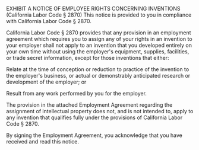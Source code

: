 EXHIBIT A
NOTICE OF EMPLOYEE RIGHTS CONCERNING INVENTIONS (California Labor Code § 2870)
This notice is provided to you in compliance with California Labor Code § 2870.

California Labor Code § 2870 provides that any provision in an employment agreement which requires you to assign any of your rights in an invention to your employer shall not apply to an invention that you developed entirely on your own time without using the employer's equipment, supplies, facilities, or trade secret information, except for those inventions that either:

Relate at the time of conception or reduction to practice of the invention to the employer's business, or actual or demonstrably anticipated research or development of the employer; or

Result from any work performed by you for the employer.

The provision in the attached Employment Agreement regarding the assignment of intellectual property does not, and is not intended to, apply to any invention that qualifies fully under the provisions of California Labor Code § 2870.

By signing the Employment Agreement, you acknowledge that you have received and read this notice.